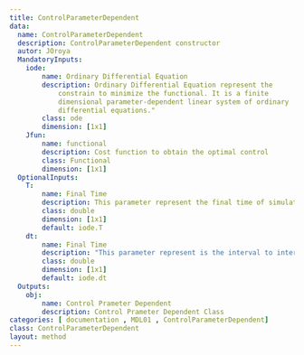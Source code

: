 ```yaml
---
title: ControlParameterDependent
data: 
  name: ControlParameterDependent
  description: ControlParameterDependent constructor
  autor: JOroya
  MandatoryInputs:   
    iode: 
        name: Ordinary Differential Equation 
        description: Ordinary Differential Equation represent the
            constrain to minimize the functional. It is a finite
            dimensional parameter-dependent linear system of ordinary
            differential equations."
        class: ode
        dimension: [1x1]
    Jfun: 
        name: functional
        description: Cost function to obtain the optimal control 
        class: Functional
        dimension: [1x1]        
  OptionalInputs:
    T:
        name: Final Time 
        description: This parameter represent the final time of simulation.  
        class: double
        dimension: [1x1]
        default: iode.T 
    dt:
        name: Final Time 
        description: "This parameter represent is the interval to interpolate the control u and state y to obtain the functional"
        class: double
        dimension: [1x1]
        default: iode.dt 
  Outputs:
    obj:
        name: Control Prameter Dependent
        description: Control Prameter Dependent Class
categories: [ documentation , MDL01 , ControlParameterDependent]
class: ControlParameterDependent
layout: method
---
```

